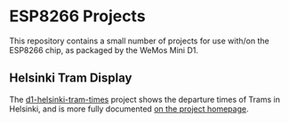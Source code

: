 # ESP8266 Projects

This repository contains a small number of projects for use with/on the ESP8266 chip, as packaged by the WeMos Mini D1.


## Helsinki Tram Display

The [d1-helsinki-tram-times](d1-helsinki-tram-times) project shows the departure times of Trams in Helsinki, and is more fully documented [on the project homepage](https://steve.fi/Hardware/helsinki-tram-times/).
